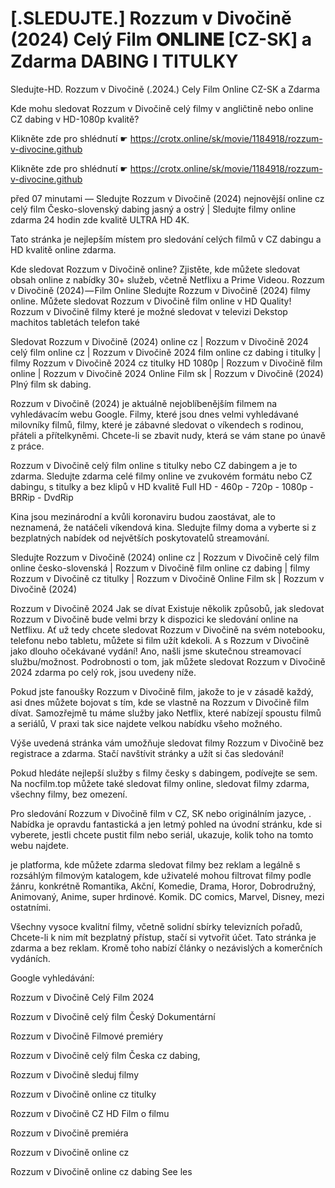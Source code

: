 # [.SLEDUJTE.] Rozzum v Divočině (2024) Celý Film 𝐎𝐍𝐋𝐈𝐍𝐄 [CZ-SK] a Zdarma DABING I TITULKY
Sledujte-HD. Rozzum v Divočině (.2024.) Cely Film Online CZ-SK a Zdarma


Kde mohu sledovat Rozzum v Divočině celý filmy v angličtině nebo online CZ dabing v HD-1080p kvalitě?

 

 

 

Klikněte zde pro shlédnutí ☛ https://crotx.online/sk/movie/1184918/rozzum-v-divocine.github

Klikněte zde pro shlédnutí ☛ https://crotx.online/sk/movie/1184918/rozzum-v-divocine.github
 

 

 

před 07 minutami — Sledujte Rozzum v Divočině (2024) nejnovější online cz celý film Česko-slovenský dabing jasný a ostrý | Sledujte filmy online zdarma 24 hodin zde kvalitě ULTRA HD 4K.


Tato stránka je nejlepším místem pro sledování celých filmů v CZ dabingu a HD kvalitě online zdarma.


Kde sledovat Rozzum v Divočině online? Zjistěte, kde můžete sledovat obsah online z nabídky 30+ služeb, včetně Netflixu a Prime Videou. Rozzum v Divočině (2024) — Film Online Sledujte Rozzum v Divočině (2024) filmy online. Můžete sledovat Rozzum v Divočině film online v HD Quality! Rozzum v Divočině filmy které je možné sledovat v televizi Dekstop machitos tabletách telefon také


Sledovat Rozzum v Divočině (2024) online cz | Rozzum v Divočině 2024 celý film online cz | Rozzum v Divočině 2024 film online cz dabing i titulky | filmy Rozzum v Divočině 2024 cz titulky HD 1080p | Rozzum v Divočině film online | Rozzum v Divočině 2024 Online Film sk | Rozzum v Divočině (2024) Plný film sk dabing.


Rozzum v Divočině (2024) je aktuálně nejoblíbenějším filmem na vyhledávacím webu Google. Filmy, které jsou dnes velmi vyhledávané milovníky filmů, filmy, které je zábavné sledovat o víkendech s rodinou, přáteli a přítelkyněmi. Chcete-li se zbavit nudy, která se vám stane po únavě z práce.


Rozzum v Divočině celý film online s titulky nebo CZ dabingem a je to zdarma. Sledujte zdarma celé filmy online ve zvukovém formátu nebo CZ dabingu, s titulky a bez klipů v HD kvalitě Full HD - 460p - 720p - 1080p - BRRip - DvdRip


Kina jsou mezinárodní a kvůli koronaviru budou zaostávat, ale to neznamená, že natáčeli víkendová kina. Sledujte filmy doma a vyberte si z bezplatných nabídek od největších poskytovatelů streamování.


Sledujte Rozzum v Divočině (2024) online cz | Rozzum v Divočině celý film online česko-slovenská | Rozzum v Divočině film online cz dabing | filmy Rozzum v Divočině cz titulky | Rozzum v Divočině Online Film sk | Rozzum v Divočině (2024)


Rozzum v Divočině 2024 Jak se dívat Existuje několik způsobů, jak sledovat Rozzum v Divočině bude velmi brzy k dispozici ke sledování online na Netflixu. Ať už tedy chcete sledovat Rozzum v Divočině na svém notebooku, telefonu nebo tabletu, můžete si film užít kdekoli. A s Rozzum v Divočině jako dlouho očekávané vydání! Ano, našli jsme skutečnou streamovací službu/možnost. Podrobnosti o tom, jak můžete sledovat Rozzum v Divočině 2024 zdarma po celý rok, jsou uvedeny níže.

Pokud jste fanoušky Rozzum v Divočině film, jakože to je v zásadě každý, asi dnes můžete bojovat s tím, kde se vlastně na Rozzum v Divočině film dívat. Samozřejmě tu máme služby jako Netflix, které nabízejí spoustu filmů a seriálů, V praxi tak sice najdete velkou nabídku všeho možného.


Výše uvedená stránka vám umožňuje sledovat filmy Rozzum v Divočině bez registrace a zdarma. Stačí navštívit stránky a užít si čas sledování!


Pokud hledáte nejlepší služby s filmy česky s dabingem, podívejte se sem. Na nocfilm.top můžete také sledovat filmy online, sledovat filmy zdarma, všechny filmy, bez omezení.


Pro sledování Rozzum v Divočině film v CZ, SK nebo originálním jazyce, . Nabídka je opravdu fantastická a jen letmý pohled na úvodní stránku, kde si vyberete, jestli chcete pustit film nebo seriál, ukazuje, kolik toho na tomto webu najdete.


je platforma, kde můžete zdarma sledovat filmy bez reklam a legálně s rozsáhlým filmovým katalogem, kde uživatelé mohou filtrovat filmy podle žánru, konkrétně Romantika, Akční, Komedie, Drama, Horor, Dobrodružný, Animovaný, Anime, super hrdinové. Komik. DC comics, Marvel, Disney, mezi ostatními.


Všechny vysoce kvalitní filmy, včetně solidní sbírky televizních pořadů, Chcete-li k nim mít bezplatný přístup, stačí si vytvořit účet. Tato stránka je zdarma a bez reklam. Kromě toho nabízí články o nezávislých a komerčních vydáních.


Google vyhledávání:

Rozzum v Divočině Celý Film 2024

Rozzum v Divočině celý film Český Dokumentární

Rozzum v Divočině Filmové premiéry

Rozzum v Divočině celý film Česka cz dabing,

Rozzum v Divočině sleduj filmy

Rozzum v Divočině online cz titulky

Rozzum v Divočině CZ HD Film o filmu

Rozzum v Divočině premiéra

Rozzum v Divočině online cz

Rozzum v Divočině online cz dabing See les
